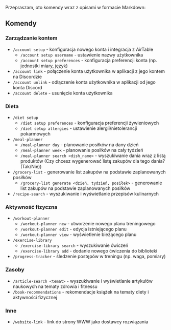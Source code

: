 Przepraszam, oto komendy wraz z opisami w formacie Markdown:

## Komendy

### Zarządzanie kontem

- `/account setup` - konfiguracja nowego konta i integracja z AirTable
  - `/account setup username` - ustawienie nazwy użytkownika
  - `/account setup preferences` - konfiguracja preferencji konta (np. jednostki miary, język)
- `/account link` - połączenie konta użytkownika w aplikacji z jego kontem na Discordzie
- `/account unlink` - odłączenie konta użytkownika w aplikacji od jego konta Discord
- `/account delete` - usunięcie konta użytkownika

### Dieta

- `/diet setup`
  - `/diet setup preferences` - konfiguracja preferencji żywieniowych
  - `/diet setup allergies` - ustawienie alergii/nietolerancji pokarmowych
- `/meal-planner`
  - `/meal-planner day` - planowanie posiłków na dany dzień
  - `/meal-planner week` - planowanie posiłków na cały tydzień
  - `/meal-planner search <dish_name>` - wyszukiwanie dania wraz z listą produktów (Czy chcesz wygenerować listę zakupów dla tego dania? (Tak/Nie))
- `/grocery-list` - generowanie list zakupów na podstawie zaplanowanych posiłków
  - `/grocery-list generate <dzień, tydzień, posiłek>` - generowanie list zakupów na podstawie zaplanowanych posiłków
- `/recipe-search` - wyszukiwanie i wyświetlanie przepisów kulinarnych

### Aktywność fizyczna

- `/workout-planner`
  - `/workout-planner new` - utworzenie nowego planu treningowego
  - `/workout-planner edit` - edycja istniejącego planu
  - `/workout-planner view` - wyświetlenie bieżącego planu
- `/exercise-library`
  - `/exercise-library search` - wyszukiwanie ćwiczeń
  - `/exercise-library add` - dodanie nowego ćwiczenia do biblioteki
- `/progress-tracker` - śledzenie postępów w treningu (np. waga, pomiary)

### Zasoby

- `/article-search <temat>` - wyszukiwanie i wyświetlanie artykułów naukowych na tematy zdrowia i fitnessu
- `/book-recommendations` - rekomendacje książek na tematy diety i aktywności fizycznej

### Inne

- `/website-link` - link do strony WWW jako dostawcy rozwiązania
